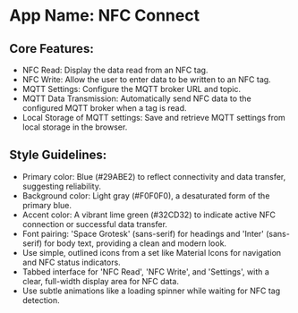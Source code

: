 # **App Name**: NFC Connect

## Core Features:

- NFC Read: Display the data read from an NFC tag.
- NFC Write: Allow the user to enter data to be written to an NFC tag.
- MQTT Settings: Configure the MQTT broker URL and topic.
- MQTT Data Transmission: Automatically send NFC data to the configured MQTT broker when a tag is read.
- Local Storage of MQTT settings: Save and retrieve MQTT settings from local storage in the browser.

## Style Guidelines:

- Primary color: Blue (#29ABE2) to reflect connectivity and data transfer, suggesting reliability.
- Background color: Light gray (#F0F0F0), a desaturated form of the primary blue.
- Accent color: A vibrant lime green (#32CD32) to indicate active NFC connection or successful data transfer.
- Font pairing: 'Space Grotesk' (sans-serif) for headings and 'Inter' (sans-serif) for body text, providing a clean and modern look.
- Use simple, outlined icons from a set like Material Icons for navigation and NFC status indicators.
- Tabbed interface for 'NFC Read', 'NFC Write', and 'Settings', with a clear, full-width display area for NFC data.
- Use subtle animations like a loading spinner while waiting for NFC tag detection.